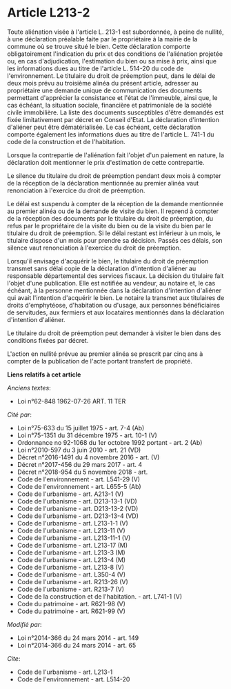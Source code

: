 # Article L213-2

Toute aliénation visée à l'article L. 213-1 est subordonnée, à peine de nullité, à une déclaration préalable faite par le
propriétaire à la mairie de la commune où se trouve situé le bien. Cette déclaration comporte obligatoirement l'indication du
prix et des conditions de l'aliénation projetée ou, en cas d'adjudication, l'estimation du bien ou sa mise à prix, ainsi que
les informations dues au titre de l'article L. 514-20 du code de l'environnement. Le titulaire du droit de préemption peut,
dans le délai de deux mois prévu au troisième alinéa du présent article, adresser au propriétaire une demande unique de
communication des documents permettant d'apprécier la consistance et l'état de l'immeuble, ainsi que, le cas échéant, la
situation sociale, financière et patrimoniale de la société civile immobilière. La liste des documents susceptibles d'être
demandés est fixée limitativement par décret en Conseil d'Etat. La déclaration d'intention d'aliéner peut être
dématérialisée. Le cas échéant, cette déclaration comporte également les informations dues au titre de l'article L. 741-1 du
code de la construction et de l'habitation. 

Lorsque la contrepartie de l'aliénation fait l'objet d'un paiement en nature, la déclaration doit mentionner le prix
d'estimation de cette contrepartie. 

Le silence du titulaire du droit de préemption pendant deux mois à compter de la réception de la déclaration mentionnée au
premier alinéa vaut renonciation à l'exercice du droit de préemption. 

Le délai est suspendu à compter de la réception de la demande mentionnée au premier alinéa ou de la demande de visite du
bien. Il reprend à compter de la réception des documents par le titulaire du droit de préemption, du refus par le
propriétaire de la visite du bien ou de la visite du bien par le titulaire du droit de préemption. Si le délai restant est
inférieur à un mois, le titulaire dispose d'un mois pour prendre sa décision. Passés ces délais, son silence vaut
renonciation à l'exercice du droit de préemption. 

Lorsqu'il envisage d'acquérir le bien, le titulaire du droit de préemption transmet sans délai copie de la déclaration
d'intention d'aliéner au responsable départemental des services fiscaux. La décision du titulaire fait l'objet d'une
publication. Elle est notifiée au vendeur, au notaire et, le cas échéant, à la personne mentionnée dans la déclaration
d'intention d'aliéner qui avait l'intention d'acquérir le bien. Le notaire la transmet aux titulaires de droits d'emphytéose,
d'habitation ou d'usage, aux personnes bénéficiaires de servitudes, aux fermiers et aux locataires mentionnés dans la
déclaration d'intention d'aliéner. 

Le titulaire du droit de préemption peut demander à visiter le bien dans des conditions fixées par décret. 

L'action en nullité prévue au premier alinéa se prescrit par cinq ans à compter de la publication de l'acte portant transfert
de propriété.

**Liens relatifs à cet article**

_Anciens textes_:

  - Loi n°62-848 1962-07-26 ART. 11 TER

_Cité par_:

  - Loi n°75-633 du 15 juillet 1975 - art. 7-4 (Ab)
  - Loi n°75-1351 du 31 décembre 1975 - art. 10-1 (V)
  - Ordonnance no 92-1068 du 1er octobre 1992 portant  - art. 2 (Ab)
  - Loi n°2010-597 du 3 juin 2010 - art. 21 (VD)
  - Décret n°2016-1491 du 4 novembre 2016 - art. (V)
  - Décret n°2017-456 du 29 mars 2017 - art. 4
  - Décret n°2018-954 du 5 novembre 2018 - art.
  - Code de l'environnement - art. L541-29 (V)
  - Code de l'environnement - art. L655-5 (Ab)
  - Code de l'urbanisme - art. A213-1 (V)
  - Code de l'urbanisme - art. D213-13-1 (VD)
  - Code de l'urbanisme - art. D213-13-2 (VD)
  - Code de l'urbanisme - art. D213-13-4 (VD)
  - Code de l'urbanisme - art. L213-1-1 (V)
  - Code de l'urbanisme - art. L213-11 (V)
  - Code de l'urbanisme - art. L213-11-1 (V)
  - Code de l'urbanisme - art. L213-17 (M)
  - Code de l'urbanisme - art. L213-3 (M)
  - Code de l'urbanisme - art. L213-4 (M)
  - Code de l'urbanisme - art. L213-8 (V)
  - Code de l'urbanisme - art. L350-4 (V)
  - Code de l'urbanisme - art. R213-26 (V)
  - Code de l'urbanisme - art. R213-7 (V)
  - Code de la construction et de l'habitation. - art. L741-1 (V)
  - Code du patrimoine - art. R621-98 (V)
  - Code du patrimoine - art. R621-99 (V)

_Modifié par_:

  - Loi n°2014-366 du 24 mars 2014 - art. 149
  - Loi n°2014-366 du 24 mars 2014 - art. 65

_Cite_:

  - Code de l'urbanisme - art. L213-1
  - Code de l'environnement - art. L514-20
